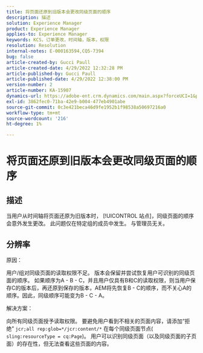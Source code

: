 ```yaml
---
title: 将页面还原到旧版本会更改同级页面的顺序
description: 描述
solution: Experience Manager
product: Experience Manager
applies-to: Experience Manager
keywords: KCS，订单更改，时间轴，版本，权限
resolution: Resolution
internal-notes: E-000163594,CQ5-7394
bug: false
article-created-by: Gucci Paull
article-created-date: 4/29/2022 12:32:28 PM
article-published-by: Gucci Paull
article-published-date: 4/29/2022 12:38:00 PM
version-number: 2
article-number: KA-15907
dynamics-url: https://adobe-ent.crm.dynamics.com/main.aspx?forceUCI=1&pagetype=entityrecord&etn=knowledgearticle&id=a859ce6c-b8c7-ec11-a7b6-0022480a10ee
exl-id: 3862fec0-71ba-42e9-b004-477eb4901abe
source-git-commit: 0c3e421beca46d9fe1952b1f98538a50697216a0
workflow-type: tm+mt
source-wordcount: '216'
ht-degree: 1%

---
```


# 将页面还原到旧版本会更改同级页面的顺序

## 描述



当用户从时间轴将页面还原为旧版本时， [!UICONTROL 站点]，同级页面的顺序会意外发生更改。 此问题仅在特定组的成员中发生。 与管理员无关。



## 分辨率



原因：

用户/组对同级页面的读取权限不足。 版本会保留并尝试恢复用户可识别的同级页面的顺序。 如果顺序为A - B - C，并且用户仅具有B和C的读取权限，则当用户保存C的版本后，再还原到保存的版本，AEM将先恢复B - C的顺序，而不关心A的顺序。因此，同级顺序可能变为B - C - A。

解决方案：

向所有同级页面授予读取权限。 要避免用户看到不相关的页面内容，请添加“拒绝” `jcr;all rep:glob=*/jcr:content/*` 在每个同级页面节点( `sling:resourceType = cq:Page`)。 用户可以识别同级页面（以及同级页面的子页面）的存在性，但无法查看这些页面的内容。
